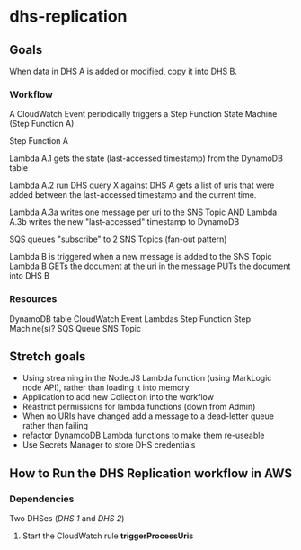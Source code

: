 # dhs-replication

## Goals
When data in DHS A is added or modified, copy it into DHS B.

### Workflow

A CloudWatch Event periodically triggers a Step Function State Machine (Step Function A)

Step Function A

  Lambda A.1 gets the state (last-accessed timestamp) from the DynamoDB table

  Lambda A.2 run DHS query X against DHS A
             gets a list of uris that were added between the last-accessed timestamp and the current time.

  Lambda A.3a writes one message per uri to the SNS Topic
    AND
  Lambda A.3b writes the new "last-accessed" timestamp to DynamoDB

SQS queues "subscribe" to 2 SNS Topics (fan-out pattern)

Lambda B is triggered when a new message is added to the SNS Topic
Lambda B GETs the document at the uri in the message
         PUTs the document into DHS B

### Resources
DynamoDB table
CloudWatch Event
Lambdas
Step Function Step Machine(s)?
SQS Queue
SNS Topic

## Stretch goals
- Using streaming in the Node.JS Lambda function (using MarkLogic node API), rather than loading it into memory
- Application to add new Collection into the workflow
- Reastrict permissions for lambda functions (down from Admin)
- When no URIs have changed add a message to a dead-letter queue rather than failing
- refactor DynamdoDB Lambda functions to make them re-useable
- Use Secrets Manager to store DHS credentials



## How to Run the DHS Replication workflow in AWS

### Dependencies

Two DHSes (*DHS 1* and *DHS 2*)

1) Start the CloudWatch rule **triggerProcessUris**

